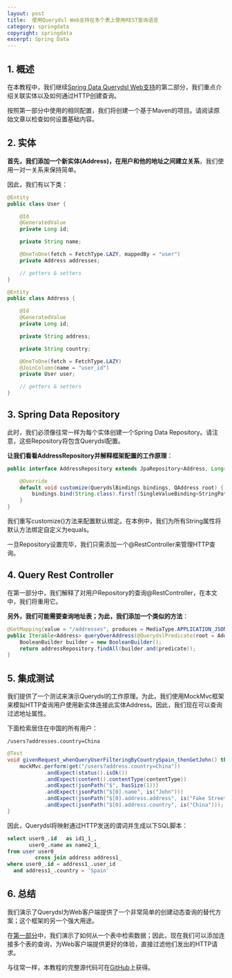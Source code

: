 ```yaml
---
layout: post
title:  使用Querydsl Web支持在多个表上使用REST查询语言
category: springdata
copyright: springdata
excerpt: Spring Data
---
```


## 1. 概述

在本教程中，我们继续[Spring Data Querydsl Web支持]()的第二部分，我们重点介绍关联实体以及如何通过HTTP创建查询。

按照第一部分中使用的相同配置，我们将创建一个基于Maven的项目。请阅读原始文章以检查如何设置基础内容。

## 2. 实体

**首先，我们添加一个新实体(Address)，在用户和他的地址之间建立关系**，我们使用一对一关系来保持简单。

因此，我们有以下类：

```java
@Entity
public class User {

    @Id
    @GeneratedValue
    private Long id;

    private String name;

    @OneToOne(fetch = FetchType.LAZY, mappedBy = "user")
    private Address addresses;

    // getters & setters 
}
```

```java
@Entity
public class Address {

    @Id
    @GeneratedValue
    private Long id;

    private String address;

    private String country;

    @OneToOne(fetch = FetchType.LAZY)
    @JoinColumn(name = "user_id")
    private User user;

    // getters & setters
}
```

## 3. Spring Data Repository

此时，我们必须像往常一样为每个实体创建一个Spring Data Repository。请注意，这些Repository将包含Querydsl配置。

**让我们看看AddressRepository并解释框架配置的工作原理**：

```java
public interface AddressRepository extends JpaRepository<Address, Long>, QuerydslPredicateExecutor<Address>, QuerydslBinderCustomizer<QAddress> {

    @Override
    default void customize(QuerydslBindings bindings, QAddress root) {
        bindings.bind(String.class).first((SingleValueBinding<StringPath, String>) StringExpression::eq);
    }
}
```

我们重写customize()方法来配置默认绑定。在本例中，我们为所有String属性将默认方法绑定自定义为equals。

一旦Repository设置完毕，我们只需添加一个@RestController来管理HTTP查询。

## 4. Query Rest Controller

在第一部分中，我们解释了对用户Repository的查询@RestController，在本文中，我们将重用它。

**另外，我们可能需要查询地址表；为此，我们添加一个类似的方法**：

```java
@GetMapping(value = "/addresses", produces = MediaType.APPLICATION_JSON_VALUE)
public Iterable<Address> queryOverAddress(@QuerydslPredicate(root = Address.class) Predicate predicate) {
    BooleanBuilder builder = new BooleanBuilder();
    return addressRepository.findAll(builder.and(predicate));
}
```

## 5. 集成测试

我们提供了一个测试来演示Querydsl的工作原理。为此，我们使用MockMvc框架来模拟HTTP查询用户使用新实体连接此实体Address。因此，我们现在可以查询过滤地址属性。

下面检索居住在中国的所有用户：

```http request
/users?addresses.country=China
```

```java
@Test
void givenRequest_whenQueryUserFilteringByCountrySpain_thenGetJohn() throws Exception {
    mockMvc.perform(get("/users?address.country=China"))
            .andExpect(status().isOk())
            .andExpect(content().contentType(contentType))
            .andExpect(jsonPath("$", hasSize(1)))
            .andExpect(jsonPath("$[0].name", is("John")))
            .andExpect(jsonPath("$[0].address.address", is("Fake Street 1")))
            .andExpect(jsonPath("$[0].address.country", is("China")));
}
```

因此，Querydsl将映射通过HTTP发送的谓词并生成以下SQL脚本：

```sql
select user0_.id   as id1_1_,
       user0_.name as name2_1_
from user user0_
         cross join address address1_
where user0_.id = address1_.user_id 
  and address1_.country = 'Spain'
```

## 6. 总结

我们演示了Querydsl为Web客户端提供了一个非常简单的创建动态查询的替代方案；这个框架的另一个强大用途。

在[第一部分]()中，我们演示了如何从一个表中检索数据；因此，现在我们可以添加连接多个表的查询，为Web客户端提供更好的体验，直接过滤他们发出的HTTP请求。

与往常一样，本教程的完整源代码可在[GitHub](https://github.com/tuyucheng7/taketoday-tutorial4j/tree/master/spring-data-modules)上获得。